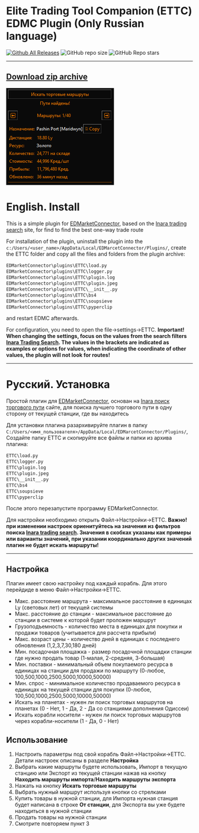 # Elite Trading Tool Companion (ETTС) EDMC Plugin (Only Russian language)

[![Github All Releases](https://img.shields.io/github/downloads/FordeD/ETTC/latest/total)]() ![GitHub repo size](https://img.shields.io/github/repo-size/FordeD/ETTC) ![GitHub Repo stars](https://img.shields.io/github/stars/FordeD/ETTC)

*********
## [Download zip archive](https://github.com/FordeD/ETTC/archive/refs/heads/main.zip)
![Plugin preview](https://github.com/FordeD/ETTC/blob/main/plugin.png) 

# English. Install
This is a simple plugin for [EDMarketConnector](https://github.com/Marginal/EDMarketConnector/wiki), based on the [Inara trading search](https://inara.cz/elite/market-traderoutes-search/) site, for find to find the best one-way trade route

For installation of the plugin, uninstall the plugin into the `c:/Users/<user_name>/AppData/Local/EDMarcetConnector/Plugins/`, create the ETTC folder and copy all the files and folders from the plugin archive:
```
EDMarketConnector\plugins\ETTC\load.py 
EDMarketConnector\plugins\ETTC\logger.py 
EDMarketConnector\plugins\ETTC\plugin.log
EDMarketConnector\plugins\ETTC\plugin.jpeg
EDMarketConnector\plugins\ETTC\__init__.py 
EDMarketConnector\plugins\ETTC\bs4
EDMarketConnector\plugins\ETTC\soupsieve
EDMarketConnector\plugins\ETTC\pyperclip
```
and restart EDMC afterwards.

For configuration, you need to open the file->settings->ETTC. 
**Important! When changing the settings, focus on the values ​​from the search filters [Inara Trading Search](https://inara.cz/elite/market-traderoutes-search/).
The values ​​in the brackets are indicated as examples or options for values, when indicating the coordinate of other values, the plugin will not look for routes!**

********* 

# Русский. Установка
Простой плагин для [EDMarketConnector](https://github.com/Marginal/EDMarketConnector/wiki), основан на [Inara поиск торгового пути](https://inara.cz/elite/market-traderoutes-search/) сайте, для поиска лучшего торгового пути в одну сторону от текущей станции, где вы находитесь

Для установки плагина разархивируйте плагин в папку `C:/Users/<имя_пользователя>/AppData/Local/EDMarcetConnector/Plugins/`, Создайте папку ETTC и скопируйте все файлы и папки из архива плагина:
```
ETTC\load.py 
ETTC\logger.py 
ETTC\plugin.log
ETTC\plugin.jpeg 
ETTC\__init__.py 
ETTC\bs4
ETTC\soupsieve
ETTC\pyperclip
```
После этого перезапустите программу EDMarketConnector.

Для настройки необходимо открыть Файл->Настройки->ETTC. 
**Важно! при изменении настроек ориенитуйтесь на значения из фильтров поиска [Inara trading search](https://inara.cz/elite/market-traderoutes-search/).
Значения в скобках указаны как примеры или варианты значений, при указании координально других значений плагин не будет искать маршруты!**

********* 

## Настройка 
Плагин имеет свою настройку под каждый корабль. Для этого перейдиде в меню Файл->Настройки->ETTC.

* Макс. расстояние маршрута - максимальное расстояние в единицах Ly (световых лет) от текущей системы
* Макс. расстояние до станции - максимальное расстояние до станции в системе к которой будет проложен маршрут
* Грузоподъемность - количество места в единицах для покупки и продажи товаров (учитывается для рассчета прибыли)
* Макс. возраст цены - количество дней в единицах с последнего обновления (1,2,3,7,30,180 дней)
* Мин. посадочная площажка - размер посадочной площадки станции где нужно продать товар (1-малая, 2-средняя, 3-большая)
* Мин. поставки - минимальный объем покупаемого ресурса в единицах на станции для продажи по маршруту (0-любое, 100,500,1000,2500,5000,10000,50000)
* Мин. спрос - минимальное количество продаваемого ресурса в единицах на текущей станции для покупки (0-любое, 100,500,1000,2500,5000,10000,50000)
* Искать на планетах - нужен ли поиск торговых маршрутов на планетах (0 - Нет, 1 - Да, 2 - Да со станциями дополнения Одиссеи)
* Искать корабли носители - нужен ли поиск торговых маршрутов через корабли-носители (1 - Да, 0 - Нет)

## Использование

1. Настроить параметры под свой корабль Файл->Настройки->ETTC. Детали настроек описаны в разделе **Настройка**
2. Выбрать какие маршруты будете использовать, Импорт в текущую станцию или Экспорт из текущей станции нажав на кнопку **Находить маршруты импорта**/**Находить маршруты экспорта**
3. Нажать на кнопку **Искать торговые маршруты**
4. Выбрать нужный маршрут используя кнопки со стрелками
5. Купить товары в нужной станции, для Импорта нужная станция будет написана в строке **От станции**, для Экспорта вы уже будете находиться в нужной станции
6. Продать товары на нужной станции
7. Смотрите повторяем пункт 3